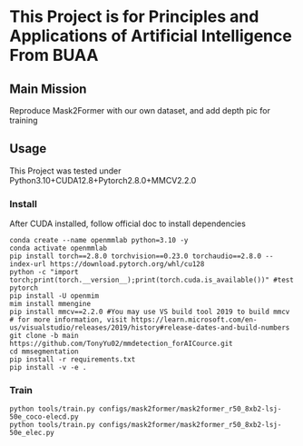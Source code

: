 # This Project is for Principles and Applications of Artificial Intelligence From BUAA

## Main Mission
Reproduce Mask2Former with our own dataset, and add depth pic for training

## Usage
This Project was tested under Python3.10+CUDA12.8+Pytorch2.8.0+MMCV2.2.0
### Install
After CUDA installed, follow official doc to install dependencies
   ```CMD
   conda create --name openmmlab python=3.10 -y
   conda activate openmmlab
   pip install torch==2.8.0 torchvision==0.23.0 torchaudio==2.8.0 --index-url https://download.pytorch.org/whl/cu128
   python -c "import torch;print(torch.__version__);print(torch.cuda.is_available())" #test pytorch
   pip install -U openmim
   mim install mmengine
   pip install mmcv==2.2.0 #You may use VS build tool 2019 to build mmcv
   # for more information, visit https://learn.microsoft.com/en-us/visualstudio/releases/2019/history#release-dates-and-build-numbers
   git clone -b main https://github.com/TonyYu02/mmdetection_forAICource.git
   cd mmsegmentation
   pip install -r requirements.txt
   pip install -v -e .
   ```
### Train
```
python tools/train.py configs/mask2former/mask2former_r50_8xb2-lsj-50e_coco-elecd.py
python tools/train.py configs/mask2former/mask2former_r50_8xb2-lsj-50e_elec.py
```
